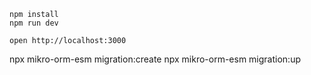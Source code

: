 ```
npm install
npm run dev
```

```
open http://localhost:3000
```

npx mikro-orm-esm migration:create
npx mikro-orm-esm migration:up
